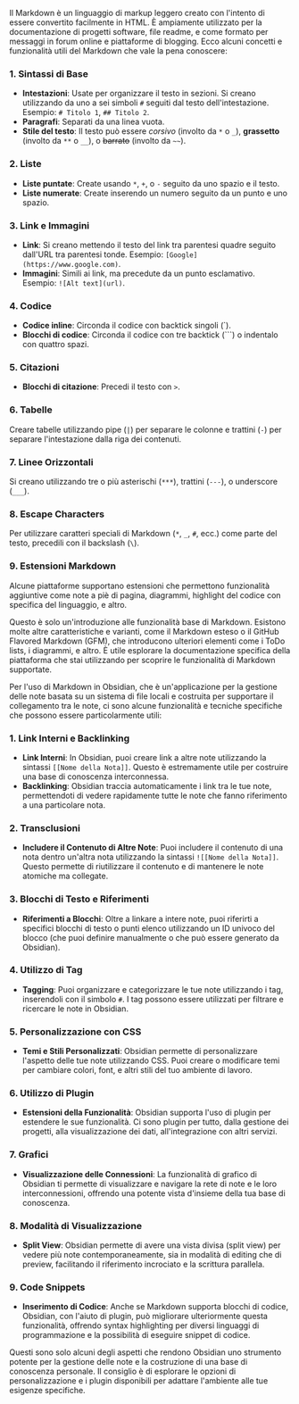 Il Markdown è un linguaggio di markup leggero creato con l'intento di essere convertito facilmente in HTML. È ampiamente utilizzato per la documentazione di progetti software, file readme, e come formato per messaggi in forum online e piattaforme di blogging. Ecco alcuni concetti e funzionalità utili del Markdown che vale la pena conoscere:

### 1. **Sintassi di Base**
- **Intestazioni**: Usate per organizzare il testo in sezioni. Si creano utilizzando da uno a sei simboli `#` seguiti dal testo dell'intestazione. Esempio: `# Titolo 1`, `## Titolo 2`.
- **Paragrafi**: Separati da una linea vuota.
- **Stile del testo**: Il testo può essere *corsivo* (involto da `*` o `_`), **grassetto** (involto da `**` o `__`), o ~~barrato~~ (involto da `~~`).

### 2. **Liste**
- **Liste puntate**: Create usando `*`, `+`, o `-` seguito da uno spazio e il testo.
- **Liste numerate**: Create inserendo un numero seguito da un punto e uno spazio.

### 3. **Link e Immagini**
- **Link**: Si creano mettendo il testo del link tra parentesi quadre seguito dall'URL tra parentesi tonde. Esempio: `[Google](https://www.google.com)`.
- **Immagini**: Simili ai link, ma precedute da un punto esclamativo. Esempio: `![Alt text](url)`.
  
### 4. **Codice**
- **Codice inline**: Circonda il codice con backtick singoli (\`).
- **Blocchi di codice**: Circonda il codice con tre backtick (\`\`\`) o indentalo con quattro spazi.

### 5. **Citazioni**
- **Blocchi di citazione**: Precedi il testo con `>`.

### 6. **Tabelle**
Creare tabelle utilizzando pipe (`|`) per separare le colonne e trattini (`-`) per separare l'intestazione dalla riga dei contenuti. 

### 7. **Linee Orizzontali**
Si creano utilizzando tre o più asterischi (`***`), trattini (`---`), o underscore (`___`).

### 8. **Escape Characters**
Per utilizzare caratteri speciali di Markdown (`*`, `_`, `#`, ecc.) come parte del testo, precedili con il backslash (`\`).

### 9. **Estensioni Markdown**
Alcune piattaforme supportano estensioni che permettono funzionalità aggiuntive come note a piè di pagina, diagrammi, highlight del codice con specifica del linguaggio, e altro.

Questo è solo un'introduzione alle funzionalità base di Markdown. Esistono molte altre caratteristiche e varianti, come il Markdown esteso o il GitHub Flavored Markdown (GFM), che introducono ulteriori elementi come i ToDo lists, i diagrammi, e altro. È utile esplorare la documentazione specifica della piattaforma che stai utilizzando per scoprire le funzionalità di Markdown supportate.

Per l'uso di Markdown in Obsidian, che è un'applicazione per la gestione delle note basata su un sistema di file locali e costruita per supportare il collegamento tra le note, ci sono alcune funzionalità e tecniche specifiche che possono essere particolarmente utili:

### 1. **Link Interni e Backlinking**
- **Link Interni**: In Obsidian, puoi creare link a altre note utilizzando la sintassi `[[Nome della Nota]]`. Questo è estremamente utile per costruire una base di conoscenza interconnessa.
- **Backlinking**: Obsidian traccia automaticamente i link tra le tue note, permettendoti di vedere rapidamente tutte le note che fanno riferimento a una particolare nota.

### 2. **Transclusioni**
- **Includere il Contenuto di Altre Note**: Puoi includere il contenuto di una nota dentro un'altra nota utilizzando la sintassi `![[Nome della Nota]]`. Questo permette di riutilizzare il contenuto e di mantenere le note atomiche ma collegate.

### 3. **Blocchi di Testo e Riferimenti**
- **Riferimenti a Blocchi**: Oltre a linkare a intere note, puoi riferirti a specifici blocchi di testo o punti elenco utilizzando un ID univoco del blocco (che puoi definire manualmente o che può essere generato da Obsidian).

### 4. **Utilizzo di Tag**
- **Tagging**: Puoi organizzare e categorizzare le tue note utilizzando i tag, inserendoli con il simbolo `#`. I tag possono essere utilizzati per filtrare e ricercare le note in Obsidian.

### 5. **Personalizzazione con CSS**
- **Temi e Stili Personalizzati**: Obsidian permette di personalizzare l'aspetto delle tue note utilizzando CSS. Puoi creare o modificare temi per cambiare colori, font, e altri stili del tuo ambiente di lavoro.

### 6. **Utilizzo di Plugin**
- **Estensioni della Funzionalità**: Obsidian supporta l'uso di plugin per estendere le sue funzionalità. Ci sono plugin per tutto, dalla gestione dei progetti, alla visualizzazione dei dati, all'integrazione con altri servizi.

### 7. **Grafici**
- **Visualizzazione delle Connessioni**: La funzionalità di grafico di Obsidian ti permette di visualizzare e navigare la rete di note e le loro interconnessioni, offrendo una potente vista d'insieme della tua base di conoscenza.

### 8. **Modalità di Visualizzazione**
- **Split View**: Obsidian permette di avere una vista divisa (split view) per vedere più note contemporaneamente, sia in modalità di editing che di preview, facilitando il riferimento incrociato e la scrittura parallela.

### 9. **Code Snippets**
- **Inserimento di Codice**: Anche se Markdown supporta blocchi di codice, Obsidian, con l'aiuto di plugin, può migliorare ulteriormente questa funzionalità, offrendo syntax highlighting per diversi linguaggi di programmazione e la possibilità di eseguire snippet di codice.

Questi sono solo alcuni degli aspetti che rendono Obsidian uno strumento potente per la gestione delle note e la costruzione di una base di conoscenza personale. Il consiglio è di esplorare le opzioni di personalizzazione e i plugin disponibili per adattare l'ambiente alle tue esigenze specifiche.